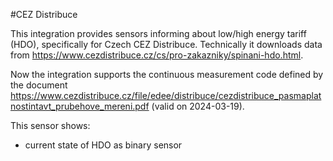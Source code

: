 #CEZ Distribuce

This integration provides sensors informing about low/high energy tariff (HDO), specifically for Czech CEZ Distribuce. Technically it downloads data from https://www.cezdistribuce.cz/cs/pro-zakazniky/spinani-hdo.html.

Now the integration supports the continuous measurement code defined by the document https://www.cezdistribuce.cz/file/edee/distribuce/cezdistribuce_pasmaplatnostintavt_prubehove_mereni.pdf (valid on 2024-03-19).

This sensor shows:
- current state of HDO as binary sensor
